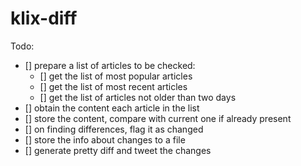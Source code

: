 # klix-diff

Todo:

- [] prepare a list of articles to be checked:
  - [] get the list of most popular articles
  - [] get the list of most recent articles
  - [] get the list of articles not older than two days
- [] obtain the content each article in the list
- [] store the content, compare with current one if already present
- [] on finding differences, flag it as changed
- [] store the info about changes to a file
- [] generate pretty diff and tweet the changes
